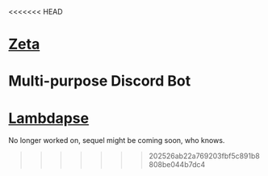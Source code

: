 <<<<<<< HEAD
# [Zeta](https://discord.com/api/oauth2/authorize?client_id=943171336518373458&permissions=541740497729&scope=bot)
Multi-purpose Discord Bot
=======
# [Lambdapse](https://discord.com/oauth2/authorize?client_id=818221572896325663&scope=bot&permissions=6442450687)
No longer worked on, sequel might be coming soon, who knows.
>>>>>>> 202526ab22a769203fbf5c891b8808be044b7dc4
